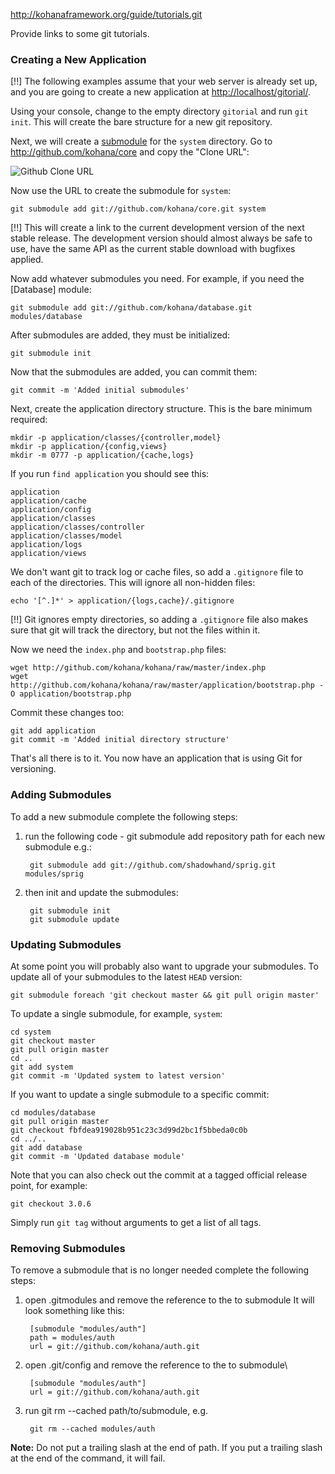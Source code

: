 <http://kohanaframework.org/guide/tutorials.git>

Provide links to some git tutorials.

### Creating a New Application

[!!] The following examples assume that your web server is already set up, and you are going to create a new application at <http://localhost/gitorial/>.

Using your console, change to the empty directory `gitorial` and run `git init`. This will create the bare structure for a new git repository.

Next, we will create a [submodule](http://www.kernel.org/pub/software/scm/git/docs/git-submodule.html) for the `system` directory. Go to <http://github.com/kohana/core> and copy the "Clone URL":

![Github Clone URL](http://img.skitch.com/20091019-rud5mmqbf776jwua6hx9nm1n.png)

Now use the URL to create the submodule for `system`:

    git submodule add git://github.com/kohana/core.git system

[!!] This will create a link to the current development version of the next stable release. The development version should almost always be safe to use, have the same API as the current stable download with bugfixes applied.

Now add whatever submodules you need. For example, if you need the [Database] module:

    git submodule add git://github.com/kohana/database.git modules/database

After submodules are added, they must be initialized:

    git submodule init

Now that the submodules are added, you can commit them:

    git commit -m 'Added initial submodules'

Next, create the application directory structure. This is the bare minimum required:

    mkdir -p application/classes/{controller,model}
    mkdir -p application/{config,views}
    mkdir -m 0777 -p application/{cache,logs}

If you run `find application` you should see this:

    application
    application/cache
    application/config
    application/classes
    application/classes/controller
    application/classes/model
    application/logs
    application/views

We don't want git to track log or cache files, so add a `.gitignore` file to each of the directories. This will ignore all non-hidden files:

    echo '[^.]*' > application/{logs,cache}/.gitignore

[!!] Git ignores empty directories, so adding a `.gitignore` file also makes sure that git will track the directory, but not the files within it.

Now we need the `index.php` and `bootstrap.php` files:

    wget http://github.com/kohana/kohana/raw/master/index.php
    wget http://github.com/kohana/kohana/raw/master/application/bootstrap.php -O application/bootstrap.php

Commit these changes too:

    git add application
    git commit -m 'Added initial directory structure'

That's all there is to it. You now have an application that is using Git for versioning.

### Adding Submodules
To add a new submodule complete the following steps:

1. run the following code - git submodule add repository path for each new submodule e.g.:

        git submodule add git://github.com/shadowhand/sprig.git modules/sprig

2. then init and update the submodules:

        git submodule init
        git submodule update

### Updating Submodules

At some point you will probably also want to upgrade your submodules. To update all of your submodules to the latest `HEAD` version:

    git submodule foreach 'git checkout master && git pull origin master'

To update a single submodule, for example, `system`:

    cd system
    git checkout master
    git pull origin master
    cd ..
    git add system
    git commit -m 'Updated system to latest version'

If you want to update a single submodule to a specific commit:

    cd modules/database
    git pull origin master
    git checkout fbfdea919028b951c23c3d99d2bc1f5bbeda0c0b
    cd ../..
    git add database
    git commit -m 'Updated database module'

Note that you can also check out the commit at a tagged official release point, for example:

    git checkout 3.0.6

Simply run `git tag` without arguments to get a list of all tags.

### Removing Submodules
To remove a submodule that is no longer needed complete the following steps:

1. open .gitmodules and remove the reference to the to submodule
    It will look something like this:

        [submodule "modules/auth"]
        path = modules/auth
        url = git://github.com/kohana/auth.git

2. open .git/config and remove the reference to the to submodule\\

        [submodule "modules/auth"]
        url = git://github.com/kohana/auth.git

3. run git rm --cached path/to/submodule, e.g.

        git rm --cached modules/auth

**Note:** Do not put a trailing slash at the end of path. If you put a trailing slash at the end of the command, it will fail.